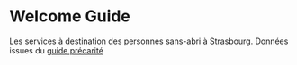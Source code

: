 # Welcome Guide

Les services à destination des personnes sans-abri à Strasbourg. Données issues du [guide précarité](http://codelico.67.free.fr/guide/2018_codelico_guide_p.pdf)
